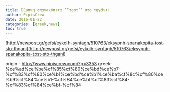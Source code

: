 ```yaml
---
title: Έξυπνη σπανακόπιτα ’’τοστ’’ στο τηγάνι!
author: PipisCrew
date: 2016-01-22
categories: [greek,news]
toc: true
---
```


[http://newpost.gr/gefsi/eykolh-syntagh/510763/eksypnh-spanakopita-tost-sto-thgani](http://newpost.gr/gefsi/eykolh-syntagh/510763/eksypnh-spanakopita-tost-sto-thgani)

origin - http://www.pipiscrew.com/?p=3353 greek-%ce%ad%ce%be%cf%85%cf%80%ce%bd%ce%b7-%cf%83%cf%80%ce%b1%ce%bd%ce%b1%ce%ba%cf%8c%cf%80%ce%b9%cf%84%ce%b1-%cf%84%ce%bf%cf%83%cf%84-%cf%83%cf%84%ce%bf-%cf%84
